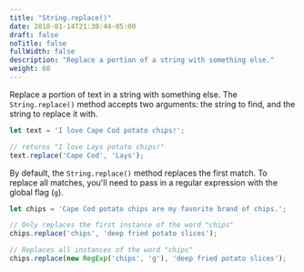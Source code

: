 ```yaml
---
title: "String.replace()"
date: 2018-01-14T21:38:44-05:00
draft: false
noTitle: false
fullWidth: false
description: "Replace a portion of a string with something else."
weight: 60
---
```


Replace a portion of text in a string with something else. The `String.replace()` method accepts two arguments: the string to find, and the string to replace it with.

```javascript
let text = 'I love Cape Cod potato chips!';

// returns "I love Lays potato chips!"
text.replace('Cape Cod', 'Lays');
```

By default, the `String.replace()` method replaces the first match. To replace all matches, you'll need to pass in a regular expression with the global flag (`g`).

```javascript
let chips = 'Cape Cod potato chips are my favorite brand of chips.';

// Only replaces the first instance of the word "chips"
chips.replace('chips', 'deep fried potato slices');

// Replaces all instances of the word "chips"
chips.replace(new RegExp('chips', 'g'), 'deep fried potato slices');
```